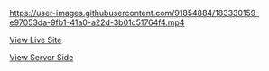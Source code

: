 

https://user-images.githubusercontent.com/91854884/183330159-e97053da-9fb1-41a0-a22d-3b01c51764f4.mp4

[View Live Site](https://clothing-shop-overthesea.herokuapp.com/)

[View Server Side](https://github.com/memopussle/tuimekenz_server)
